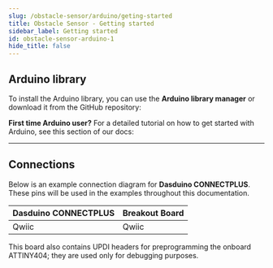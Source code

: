 ```yaml
---
slug: /obstacle-sensor/arduino/geting-started
title: Obstacle Sensor - Getting started
sidebar_label: Getting started
id: obstacle-sensor-arduino-1
hide_title: false
---
```


## Arduino library 

To install the Arduino library, you can use the **Arduino library manager** or download it from the GitHub repository:
<QuickLink  
  title="Soldered-Obstacle-Sensor-Arduino-Library"  
  description="Library for Qwiic IR Obstacle Sensor board."  
  url="https://github.com/SolderedElectronics/Soldered-Obstacle-Sensor-Arduino-Library"  
/> 

<InfoBox>

**First time Arduino user?** For a detailed tutorial on how to get started with Arduino, see this section of our docs:

<QuickLink  
  title="Getting started with Arduino"  
  description="A full, comprehensive tutorial on how to fully set up and upload code for the first time on an Arduino board, from scratch!"  
  url="/documentation/arduino/quick-start-guide"  
/>  

</InfoBox>

---

## Connections 

Below is an example connection diagram for **Dasduino CONNECTPLUS**. These pins will be used in the examples throughout this documentation.

| **Dasduino CONNECTPLUS** | **Breakout Board** |
| ------------------------ | ------------------ |
| Qwiic                    | Qwiic              |

<InfoBox> This board also contains UPDI headers for preprogramming the onboard ATTINY404; they are used only for debugging purposes. </InfoBox>